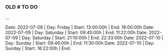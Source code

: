 
### OLD # TO DO
...

Date: 2022-07-08 | Day: Friday   | Start: 13:00:00h | End: 18:00:00h 
Date: 2022-07-09 | Day: Saturday | Start: 09:45:00h | End: 11:22:00h 
Date: 2022-07-09 | Day: Saturday | Start: 21:10:00h | End: 22:33:00h 
Date: 2022-07-10 | Day: Sunday   | Start: 09:46:00h | End: 11:30:00h
Date: 2022-07-10 | Day: Sunday   | Start: 16:22:00h | End: 
